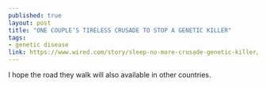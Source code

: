 ```yaml
---
published: true
layout: post
title: "ONE COUPLE’S TIRELESS CRUSADE TO STOP A GENETIC KILLER"
tags: 
- genetic disease
link: https://www.wired.com/story/sleep-no-more-crusade-genetic-killer/
---
```


I hope the road they walk will also available in other countries.
